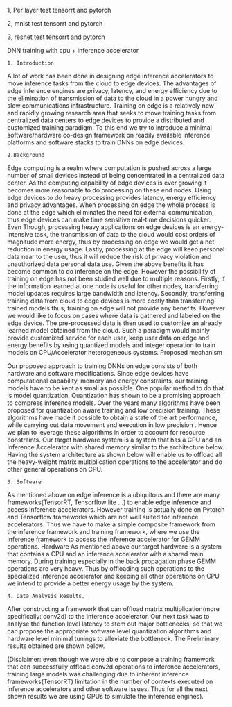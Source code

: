 1, Per layer test tensorrt and pytorch

2, mnist test tensorrt and pytorch

3, resnet test tensorrt and pytorch

 DNN training with cpu + inference accelerator

    1. Introduction

A lot of work has been done in designing edge inference accelerators to move inference tasks from the cloud to edge devices. The advantages of edge inference engines are privacy, latency, and energy efficiency due to the elimination of transmission of data to the cloud in a power hungry and slow communications infrastructure. Training on edge is a relatively new and rapidly growing research area that seeks to move training tasks from centralized data centers to edge devices to provide a distributed and customized training paradigm. To this end we try to introduce a minimal software/hardware co-design framework on readily available inference platforms and software stacks to train DNNs on edge devices.

    2.Background

Edge computing is a realm where computation is pushed across a large number of small devices instead of being concentrated in a centralized data center. As the computing capability of edge devices is ever growing it becomes more reasonable to do processing on these end nodes. Using edge devices to do heavy processing provides latency, energy efficiency and privacy advantages. When processing on edge the whole process is done at the edge which eliminates the need for external communication, thus edge devices can make time sensitive real-time decisions quicker. Even Though, processing heavy applications on edge devices is an energy-intensive task, the transmission of data to the cloud would cost orders of magnitude more energy, thus by processing on edge we would get a net reduction in energy usage. Lastly, processing at the edge will keep personal data near to the user, thus it will reduce the risk of privacy violation and unauthorized data personal data use.
Given the above benefits it has become common to do inference on the edge. However the possibility of training on edge has not been studied well due to multiple reasons.  Firstly, if the information learned at one node is useful for other nodes, transferring model updates requires large bandwidth and latency. Secondly,  transferring training data from cloud to edge devices is more costly than transferring trained models thus, training on edge will not provide any benefits. 
However we would like to focus on cases where data is gathered and labeled on the edge device. The pre-processed data is then used to customize an already learned model obtained from the cloud. Such a paradigm would mainly provide customized service for each user, keep user data on edge and energy benefits by using quantized models and integer operation to train models on CPU/Accelerator heterogeneous systems.
Proposed mechanism

Our proposed approach to training DNNs on edge consists of both hardware and software modifications. Since edge devices have computational capability, memory and energy constraints, our training models have to be kept as small as possible. One popular method to do that is model quantization. Quantization has shown to be a promising approach to compress inference models. Over the years many algorithms have been proposed for quantization aware training and low precision training. These algorithms have made it possible to obtain a state of the art performance, while carrying out data movement and execution in low precision  .  Hence we plan to leverage these algorithms in order to account for resource constraints. Our target hardware system is a system that has a CPU and an Inference Accelerator with shared memory similar to the architecture below. Having the system architecture as shown below will enable us to offload all the heavy-weight matrix multiplication operations to the accelerator and do other general operations on CPU.

 



    3. Software

As mentioned above on edge inference is a ubiquitous  and there are many frameworks(TensorRT, Tensorflow lite …) to enable edge inference and access inference accelerators. However training is actually done on Pytorch and Tensorflow frameworks which are not well suited for inference accelerators. Thus we have to make a simple composite framework from the inference framework and training framework, where we use the inference framework to access the inference accelerator for GEMM operations.
Hardware 
As mentioned above our target hardware is a system that contains a CPU and an inference accelerator with a shared main memory. During training especially in the back propagation phase GEMM operations are very heavy. Thus by offloading such operations to the specialized inference accelerator and keeping all other operations on CPU we intend to provide a better energy usage by the system.

    4. Data Analysis Results.
    
After constructing a framework that can offload matrix multiplication(more specifically: conv2d) to the inference accelerator. Our next task was to analyse the function level latency to stem out major bottlenecks, so that we can propose the appropriate software level quantization algorithms and hardware level minimal tunings to alleviate the bottleneck. The Preliminary results obtained are shown below. 

(Disclaimer: even though we were able to compose a training framework that can successfully offload conv2d operations to inference accelerators, training large models was challenging due to inherent inference frameworks(TensorRT) limitation in the number of contexts executed on inference accelerators and other software issues. Thus for all the next shown results we are using GPUs to simulate the inference engines).




